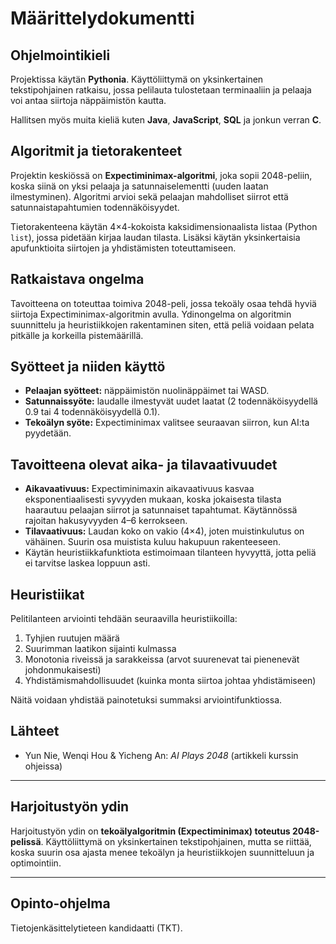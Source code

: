 # Määrittelydokumentti

## Ohjelmointikieli
Projektissa käytän **Pythonia**. Käyttöliittymä on yksinkertainen tekstipohjainen ratkaisu, jossa pelilauta tulostetaan terminaaliin ja pelaaja voi antaa siirtoja näppäimistön kautta.  

Hallitsen myös muita kieliä kuten **Java**, **JavaScript**, **SQL** ja jonkun verran **C**.

## Algoritmit ja tietorakenteet
Projektin keskiössä on **Expectiminimax-algoritmi**, joka sopii 2048-peliin, koska siinä on yksi pelaaja ja satunnaiselementti (uuden laatan ilmestyminen). Algoritmi arvioi sekä pelaajan mahdolliset siirrot että satunnaistapahtumien todennäköisyydet.  

Tietorakenteena käytän 4×4-kokoista kaksidimensionaalista listaa (Python `list`), jossa pidetään kirjaa laudan tilasta. Lisäksi käytän yksinkertaisia apufunktioita siirtojen ja yhdistämisten toteuttamiseen.

## Ratkaistava ongelma
Tavoitteena on toteuttaa toimiva 2048-peli, jossa tekoäly osaa tehdä hyviä siirtoja Expectiminimax-algoritmin avulla. Ydinongelma on algoritmin suunnittelu ja heuristiikkojen rakentaminen siten, että peliä voidaan pelata pitkälle ja korkeilla pistemäärillä.

## Syötteet ja niiden käyttö
- **Pelaajan syötteet:** näppäimistön nuolinäppäimet tai WASD.  
- **Satunnaissyöte:** laudalle ilmestyvät uudet laatat (2 todennäköisyydellä 0.9 tai 4 todennäköisyydellä 0.1).  
- **Tekoälyn syöte:** Expectiminimax valitsee seuraavan siirron, kun AI:ta pyydetään.

## Tavoitteena olevat aika- ja tilavaativuudet
- **Aikavaativuus:** Expectiminimaxin aikavaativuus kasvaa eksponentiaalisesti syvyyden mukaan, koska jokaisesta tilasta haarautuu pelaajan siirrot ja satunnaiset tapahtumat. Käytännössä rajoitan hakusyvyyden 4–6 kerrokseen.  
- **Tilavaativuus:** Laudan koko on vakio (4×4), joten muistinkulutus on vähäinen. Suurin osa muistista kuluu hakupuun rakenteeseen.  
- Käytän heuristiikkafunktiota estimoimaan tilanteen hyvyyttä, jotta peliä ei tarvitse laskea loppuun asti.

## Heuristiikat
Pelitilanteen arviointi tehdään seuraavilla heuristiikoilla:
1. Tyhjien ruutujen määrä  
2. Suurimman laatikon sijainti kulmassa  
3. Monotonia riveissä ja sarakkeissa (arvot suurenevat tai pienenevät johdonmukaisesti)  
4. Yhdistämismahdollisuudet (kuinka monta siirtoa johtaa yhdistämiseen)  

Näitä voidaan yhdistää painotetuksi summaksi arviointifunktiossa.

## Lähteet
- Yun Nie, Wenqi Hou & Yicheng An: *AI Plays 2048* (artikkeli kurssin ohjeissa)  

---

## Harjoitustyön ydin
Harjoitustyön ydin on **tekoälyalgoritmin (Expectiminimax) toteutus 2048-pelissä**. Käyttöliittymä on yksinkertainen tekstipohjainen, mutta se riittää, koska suurin osa ajasta menee tekoälyn ja heuristiikkojen suunnitteluun ja optimointiin.

---

## Opinto-ohjelma
Tietojenkäsittelytieteen kandidaatti (TKT).
